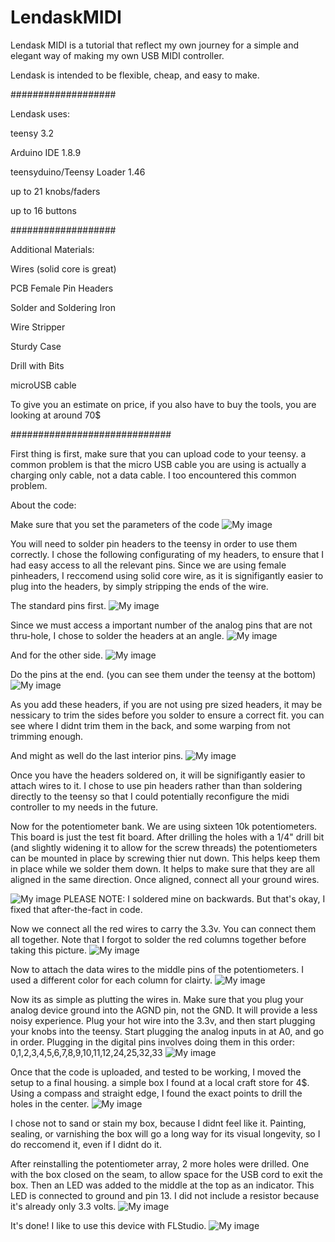 # LendaskMIDI
Lendask MIDI is a tutorial that reflect my own journey for a simple and elegant way of making my own USB MIDI controller. 

Lendask is intended to be flexible, cheap, and easy to make.

###################

Lendask uses:

teensy 3.2

Arduino IDE 1.8.9

teensyduino/Teensy Loader 1.46

up to 21 knobs/faders 

up to 16 buttons


###################

Additional Materials:

Wires (solid core is great)

PCB Female Pin Headers

Solder and Soldering Iron

Wire Stripper

Sturdy Case

Drill with Bits

microUSB cable

To give you an estimate on price, if you also have to buy the tools, you are looking at around 70$

#############################

First thing is first, make sure that you can upload code to your teensy. a common problem is that the micro USB cable you are using is actually a charging only cable, not a data cable. I too encountered this common problem.

About the code:

Make sure that you set the parameters of the code 
![My image](https://github.com/Jeran64/LendaskMIDI/blob/master/Photos/ArduinoIDE%20Settings.png)

You will need to solder pin headers to the teensy in order to use them correctly. I chose the following configurating of my headers, to ensure that I had easy access to all the relevant pins. Since we are using female pinheaders, I reccomend using solid core wire, as it is signifigantly easier to plug into the headers, by simply stripping the ends of the wire.

The standard pins first.
![My image](https://github.com/Jeran64/LendaskMIDI/blob/master/Photos/IMG_20190604_115436.jpg)

Since we must access a important number of the analog pins that are not thru-hole, I chose to solder the headers at an angle.
![My image](https://github.com/Jeran64/LendaskMIDI/blob/master/Photos/IMG_20190604_115647.jpg)

And for the other side.
![My image](https://github.com/Jeran64/LendaskMIDI/blob/master/Photos/IMG_20190604_120131.jpg)

Do the pins at the end. (you can see them under the teensy at the bottom)
![My image](https://github.com/Jeran64/LendaskMIDI/blob/master/Photos/IMG_20190604_121621.jpg)

As you add these headers, if you are not using pre sized headers, it may be nessicary to trim the sides before you solder to ensure a correct fit. you can see where I didnt trim them in the back, and some warping from not trimming enough.

And might as well do the last interior pins.
![My image](https://github.com/Jeran64/LendaskMIDI/blob/master/Photos/IMG_20190604_121627.jpg)

Once you have the headers soldered on, it will be signifigantly easier to attach wires to it. I chose to use pin headers rather than than soldering directly to the teensy so that I could potentially reconfigure the midi controller to my needs in the future.

Now for the potentiometer bank. We are using sixteen 10k potentiometers. This board is just the test fit board. After drilling the holes with a 1/4" drill bit (and slightly widening it to allow for the screw threads) the potentiometers can be mounted in place by screwing thier nut down. This helps keep them in place while we solder them down. It helps to make sure that they are all aligned in the same direction. Once aligned, connect all your ground wires.

![My image](https://github.com/Jeran64/LendaskMIDI/blob/master/Photos/IMG_20190604_181120.jpg)
PLEASE NOTE: I soldered mine on backwards. But that's okay, I fixed that after-the-fact in code.

Now we connect all the red wires to carry the 3.3v. You can connect them all together. Note that I forgot to solder the red columns together before taking this picture.
![My image](https://github.com/Jeran64/LendaskMIDI/blob/master/Photos/IMG_20190604_184025.jpg)

Now to attach the data wires to the middle pins of the potentiometers. I used a different color for each column for clairty.
![My image](https://github.com/Jeran64/LendaskMIDI/blob/master/Photos/IMG_20190604_185205.jpg)

Now its as simple as plutting the wires in. Make sure that you plug your analog device ground into the AGND pin, not the GND. It will provide a less noisy experience. Plug your hot wire into the 3.3v, and then start plugging your knobs into the teensy. Start plugging the analog inputs in at A0, and go in order. Plugging in the digital pins involves doing them in this order: 0,1,2,3,4,5,6,7,8,9,10,11,12,24,25,32,33
![My image](https://github.com/Jeran64/LendaskMIDI/blob/master/Photos/IMG_20190604_192729.jpg)

Once that the code is uploaded, and tested to be working, I moved the setup to a final housing. a simple box I found at a local craft store for 4$. Using a compass and straight edge, I found the exact points to drill the holes in the center.
![My image](https://github.com/Jeran64/LendaskMIDI/blob/master/Photos/IMG_20190610_185350.jpg)

I chose not to sand or stain my box, because I didnt feel like it. Painting, sealing, or varnishing the box will go a long way for its visual longevity, so I do reccomend it, even if I didnt do it.

After reinstalling the potentiometer array, 2 more holes were drilled. One with the box closed on the seam, to allow space for the USB cord to exit the box. Then an LED was added to the middle at the top as an indicator. This LED is connected to ground and pin 13. I did not include a resistor because it's already only 3.3 volts.
![My image](https://github.com/Jeran64/LendaskMIDI/blob/master/Photos/IMG_20190610_202011.jpg)

It's done! I like to use this device with FLStudio.
![My image](https://github.com/Jeran64/LendaskMIDI/blob/master/Photos/IMG_20190610_203637.jpg)
